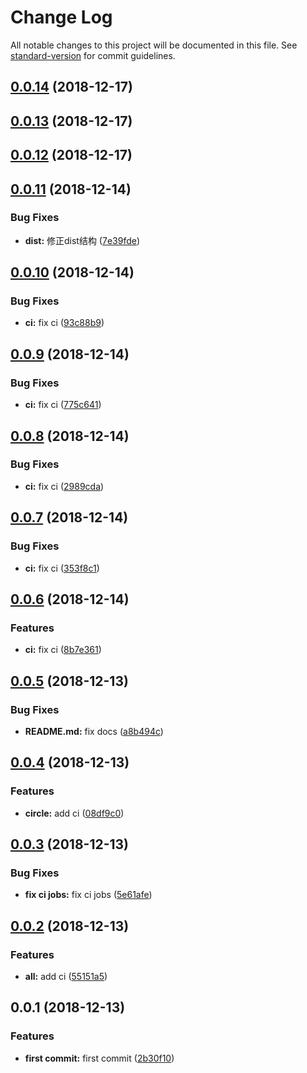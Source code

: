# Change Log

All notable changes to this project will be documented in this file. See [standard-version](https://github.com/conventional-changelog/standard-version) for commit guidelines.

<a name="0.0.14"></a>
## [0.0.14](https://github.com/Lighting-Jack/request-provider/compare/v0.0.13...v0.0.14) (2018-12-17)



<a name="0.0.13"></a>
## [0.0.13](https://github.com/Lighting-Jack/request-provider/compare/v0.0.12...v0.0.13) (2018-12-17)



<a name="0.0.12"></a>
## [0.0.12](https://github.com/Lighting-Jack/request-provider/compare/v0.0.11...v0.0.12) (2018-12-17)



<a name="0.0.11"></a>
## [0.0.11](https://github.com/Lighting-Jack/request-provider/compare/v0.0.10...v0.0.11) (2018-12-14)


### Bug Fixes

* **dist:** 修正dist结构 ([7e39fde](https://github.com/Lighting-Jack/request-provider/commit/7e39fde))



<a name="0.0.10"></a>
## [0.0.10](https://github.com/Lighting-Jack/request-provider/compare/v0.0.9...v0.0.10) (2018-12-14)


### Bug Fixes

* **ci:** fix ci ([93c88b9](https://github.com/Lighting-Jack/request-provider/commit/93c88b9))



<a name="0.0.9"></a>
## [0.0.9](https://github.com/Lighting-Jack/request-provider/compare/v0.0.8...v0.0.9) (2018-12-14)


### Bug Fixes

* **ci:** fix ci ([775c641](https://github.com/Lighting-Jack/request-provider/commit/775c641))



<a name="0.0.8"></a>
## [0.0.8](https://github.com/Lighting-Jack/request-provider/compare/v0.0.7...v0.0.8) (2018-12-14)


### Bug Fixes

* **ci:** fix ci ([2989cda](https://github.com/Lighting-Jack/request-provider/commit/2989cda))



<a name="0.0.7"></a>
## [0.0.7](https://github.com/Lighting-Jack/request-provider/compare/v0.0.6...v0.0.7) (2018-12-14)


### Bug Fixes

* **ci:** fix ci ([353f8c1](https://github.com/Lighting-Jack/request-provider/commit/353f8c1))



<a name="0.0.6"></a>
## [0.0.6](https://github.com/Lighting-Jack/request-provider/compare/v0.0.5...v0.0.6) (2018-12-14)


### Features

* **ci:** fix ci ([8b7e361](https://github.com/Lighting-Jack/request-provider/commit/8b7e361))



<a name="0.0.5"></a>
## [0.0.5](https://github.com/Lighting-Jack/request-provider/compare/v0.0.4...v0.0.5) (2018-12-13)


### Bug Fixes

* **README.md:** fix docs ([a8b494c](https://github.com/Lighting-Jack/request-provider/commit/a8b494c))



<a name="0.0.4"></a>
## [0.0.4](https://github.com/Lighting-Jack/request-provider/compare/v0.0.3...v0.0.4) (2018-12-13)


### Features

* **circle:** add ci ([08df9c0](https://github.com/Lighting-Jack/request-provider/commit/08df9c0))



<a name="0.0.3"></a>
## [0.0.3](https://github.com/Lighting-Jack/request-provider/compare/v0.0.2...v0.0.3) (2018-12-13)


### Bug Fixes

* **fix ci jobs:** fix ci jobs ([5e61afe](https://github.com/Lighting-Jack/request-provider/commit/5e61afe))



<a name="0.0.2"></a>
## [0.0.2](https://github.com/Lighting-Jack/request-provider/compare/v0.0.1...v0.0.2) (2018-12-13)


### Features

* **all:** add ci ([55151a5](https://github.com/Lighting-Jack/request-provider/commit/55151a5))



<a name="0.0.1"></a>
## 0.0.1 (2018-12-13)


### Features

* **first commit:** first commit ([2b30f10](https://github.com/Lighting-Jack/request-provider/commit/2b30f10))
